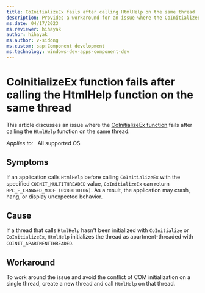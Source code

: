 ```yaml
---
title: CoInitializeEx fails after calling HtmlHelp on the same thread
description: Provides a workaround for an issue where the CoInitializeEx function fails after calling the HtmlHelp function on the same thread.
ms.date: 04/17/2023
ms.reviewer: hihayak
author: hihayak
ms.author: v-sidong
ms.custom: sap:Component development
ms.technology: windows-dev-apps-component-dev
---
```

# CoInitializeEx function fails after calling the HtmlHelp function on the same thread

This article discusses an issue where the [CoInitializeEx function](/windows/win32/api/combaseapi/nf-combaseapi-coinitializeex) fails after calling the `HtmlHelp` function on the same thread.

_Applies to:_ &nbsp; All supported OS

## Symptoms

If an application calls `HtmlHelp` before calling `CoInitializeEx` with the specified `COINIT_MULTITHREADED` value, `CoInitializeEx` can return `RPC_E_CHANGED_MODE (0x80010106)`. As a result, the application may crash, hang, or display unexpected behavior.

## Cause

If a thread that calls `HtmlHelp` hasn't been initialized with `CoInitialize` or `CoInitializeEx`, `HtmlHelp` initializes the thread as apartment-threaded with `COINIT_APARTMENTTHREADED`.

## Workaround

To work around the issue and avoid the conflict of COM initialization on a single thread, create a new thread and call `HtmlHelp` on that thread.
